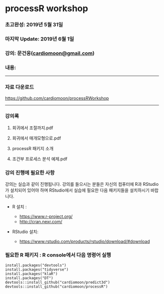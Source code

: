 # processR workshop

### 초고완성: 2019년 5월 31일

### 마지막 Update: 2019년 6월 1일 

### 강의: 문건웅(cardiomoon@gmail.com) 

### 내용: 

---

### 자료 다운로드

https://github.com/cardiomoon/processRWorkshop
 

---

### 강의록

1. 회귀에서 조절까지.pdf

2. 회귀에서 매개모형으로.pdf

3. processR 패키지 소개

4. 조건부 프로세스 분석 예제.pdf


### 강의 진행에 필요한 사항

강의는 실습과 같이 진행됩니다. 강의를 들으시는 분들은 자신의 컴퓨터에 R과 RStudio가 설치되어 있어야 하며 RStudio에서 실습에 필요한 다음 패키지들을 설치하시기 바랍니다.

- R 설치 :  
    - https://www.r-project.org/
    - http://cran.nexr.com/
    

- RStudio 설치: 
    - https://www.rstudio.com/products/rstudio/download/#download

### 필요한 R 패키지 : R console에서 다음 명령어 실행

```
install.packages("devtools")
install.packages("tidyverse")
install.packages("klaR")
install.packages("DT")
devtools::install_github("cardiomoon/predict3d")
devtools::install_github("cardiomoon/processR")

```